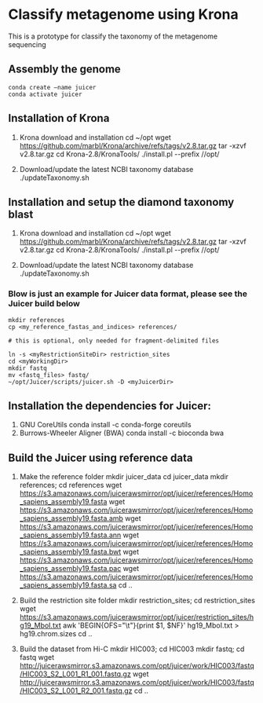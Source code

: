 # Classify metagenome using Krona

This is a prototype for classify the taxonomy of the metagenome sequencing

## Assembly the genome

    conda create –name juicer
    conda activate juicer

## Installation of Krona

1) Krona download and installation
    cd ~/opt
    wget https://github.com/marbl/Krona/archive/refs/tags/v2.8.tar.gz
    tar -xzvf v2.8.tar.gz
    cd Krona-2.8/KronaTools/
    ./install.pl --prefix /<your full path to your home folder>/opt/

2) Download/update the latest NCBI taxonomy database
    ./updateTaxonomy.sh

## Installation and setup the diamond taxonomy blast

1) Krona download and installation
    cd ~/opt
    wget https://github.com/marbl/Krona/archive/refs/tags/v2.8.tar.gz
    tar -xzvf v2.8.tar.gz
    cd Krona-2.8/KronaTools/
    ./install.pl --prefix /<your full path to your home folder>/opt/

2) Download/update the latest NCBI taxonomy database
    ./updateTaxonomy.sh

### Blow is just an example for Juicer data format, please see the Juicer build below

    mkdir references
    cp <my_reference_fastas_and_indices> references/
	
    # this is optional, only needed for fragment-delimited files
	
    ln -s <myRestrictionSiteDir> restriction_sites
    cd <myWorkingDir>
    mkdir fastq
    mv <fastq_files> fastq/
    ~/opt/Juicer/scripts/juicer.sh -D <myJuicerDir>

## Installation the dependencies for Juicer:

1) GNU CoreUtils
    conda install -c conda-forge coreutils
2) Burrows-Wheeler Aligner (BWA)
    conda install -c bioconda bwa

## Build the Juicer using reference data

1) Make the reference folder
    mkdir juicer_data
    cd juicer_data
    mkdir references; cd references
    wget https://s3.amazonaws.com/juicerawsmirror/opt/juicer/references/Homo_sapiens_assembly19.fasta
    wget https://s3.amazonaws.com/juicerawsmirror/opt/juicer/references/Homo_sapiens_assembly19.fasta.amb
    wget https://s3.amazonaws.com/juicerawsmirror/opt/juicer/references/Homo_sapiens_assembly19.fasta.ann
    wget https://s3.amazonaws.com/juicerawsmirror/opt/juicer/references/Homo_sapiens_assembly19.fasta.bwt
    wget https://s3.amazonaws.com/juicerawsmirror/opt/juicer/references/Homo_sapiens_assembly19.fasta.pac
    wget https://s3.amazonaws.com/juicerawsmirror/opt/juicer/references/Homo_sapiens_assembly19.fasta.sa
    cd ..

2) Build the restriction site folder
    mkdir restriction_sites; cd restriction_sites
    wget https://s3.amazonaws.com/juicerawsmirror/opt/juicer/restriction_sites/hg19_MboI.txt
    awk 'BEGIN{OFS="\t"}{print $1, $NF}' hg19_MboI.txt > hg19.chrom.sizes
    cd ..

3) Build the dataset from Hi-C
    mkdir HIC003; cd HIC003
    mkdir fastq; cd fastq
    wget http://juicerawsmirror.s3.amazonaws.com/opt/juicer/work/HIC003/fastq/HIC003_S2_L001_R1_001.fastq.gz
    wget http://juicerawsmirror.s3.amazonaws.com/opt/juicer/work/HIC003/fastq/HIC003_S2_L001_R2_001.fastq.gz
    cd ..
